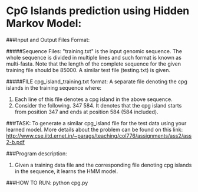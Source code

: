 # CpG Islands prediction using Hidden Markov Model:

###Input and Output Files Format:


#####Sequence Files: 
"training.txt" is the input genomic sequence. The whole sequence
is divided in multiple lines and such format is known as multi-fasta.  Note that
the length of the complete sequence for the given training file should be 85000.
A similar test file (testing.txt) is given.

#####FILE cpg_island_training.txt format: 
A separate file denoting the cpg islands in the training sequence where:
1. Each line of this file denotes a cpg island in the above sequence.  
2. Consider the following.  347 584. It denotes that the cpg island starts
from position 347 and ends at position 584 (584 included).  

###TASK: 
To generate a similar cpg_island file for the test data using your learned model. More details about the problem can be found on this link: http://www.cse.iitd.ernet.in/~parags/teaching/col776/assignments/ass2/ass2-b.pdf

###Program description:
1. Given a training data file and the corresponding file denoting cpg islands in the sequence, it learns the HMM model.

###HOW TO RUN:
python cpg.py
